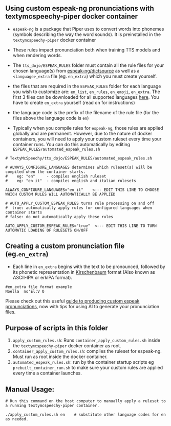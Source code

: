 ## Using custom espeak-ng pronunciations with textymcspeechy-piper docker container
- `espeak-ng` is a package that Piper uses to convert words into phonemes (symbols describing the way the word sounds).  It is preinstalled in the `textymcspeechy-piper` docker container
- These rules impact pronunciation both when training TTS models and when rendering words.
- The `tts_dojo/ESPEAK_RULES` folder must contain all the rule files for your chosen language(s) from [espeak-ng/dictsource](https://github.com/espeak-ng/espeak-ng/tree/master/dictsource) as well as a `<language>_extra` file (eg. `en_extra`) which you must create yourself. 
- the files that are required in the `ESPEAK_RULES` folder for each language you wish to customize are:   `en_list`, `en_rules`, `en_emoji`, `en_extra`.  The first 3 files can be downloaded for all supported languages [here](https://github.com/espeak-ng/espeak-ng/tree/master/dictsource).  You have to create `en_extra` yourself (read on for instructions)
- the language code is the prefix of the filename of the rule file  (for the files above the language code is `en`)

- Typically when you compile rules for `espeak-ng`, those rules are applied globally and are permanent. However, due to the nature of docker containers, you will need to apply your custom ruleset every time your container runs.  You can do this automatically by editing  `ESPEAK_RULES/automated_espeak_rules.sh`
```
# TextyMcSpeechy/tts_dojo/ESPEAK_RULES/automated_espeak_rules.sh

# ALWAYS_CONFIGURE_LANGUAGES determines which ruleset(s) will be compiled when the container starts.
#    eg: "en"     - compiles english ruleset   
#    eg: "en it"  - compiles english and italian rulesets

ALWAYS_CONFIGURE_LANGUAGES="en it"    <--- EDIT THIS LINE TO CHOOSE WHICH CUSTOM RULES WILL AUTOMATICALLY BE APPLIED

# AUTO_APPLY_CUSTOM_ESPEAK_RULES turns rule processing on and off
#  true: automatically apply rules for configured languages when container starts 
# false: do not automatically apply these rules  

AUTO_APPLY_CUSTOM_ESPEAK_RULES="true"  <--- EDIT THIS LINE TO TURN AUTOMATIC LOADING OF RULESETS ON/OFF
```

## Creating a custom pronunciation file (eg.`en_extra`)
- Each line in `en_extra` begins with the text to be pronounced, followed by its phonetic representation in [Kirschenbaum](https://en.wikipedia.org/wiki/Kirshenbaum) format (Also known as ASCII-IPA or erkIPA format).

```
#en_extra file format example
Noella  no'El:V O
```
Please check out this useful [guide to producing custom espeak pronunciations](/docs/altering_pronunciation.md), now with tips for using AI to generate your pronunciation files.


## Purpose of scripts in this folder
  1. `apply_custom_rules.sh`: Runs `container_apply_custom_rules.sh` inside the `textymcspeechy-piper` docker container as root.
  2. `container_apply_custom_rules.sh`:  compiles the ruleset for espeak-ng.  Must run as root inside the docker container.  
  3. `automated_espeak_rules.sh`:   run by the container startup scripts eg `prebuilt_container_run.sh` to make sure your custom rules are applied every time a container launches.

##  Manual Usage:
```
# Run this command on the host computer to manually apply a ruleset to a running textymcspeechy-piper container.

./apply_custom_rules.sh en    # substitute other language codes for en as needed. 
```
   
